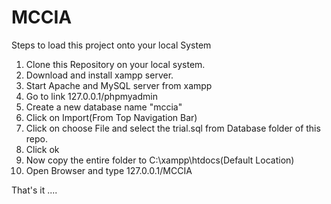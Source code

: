 # MCCIA
Steps to load this project onto your local System
1. Clone this Repository on your local system.
2. Download and install xampp server.
3. Start Apache and MySQL server from xampp
4. Go to link 127.0.0.1/phpmyadmin
5. Create a new database name "mccia"
6. Click on Import(From Top Navigation Bar)
7. Click on choose File and select the trial.sql from Database folder of this repo.
8. Click ok
9. Now copy the entire folder to C:\xampp\htdocs\(Default Location)
10. Open Browser and type 127.0.0.1/MCCIA

That's it ....
